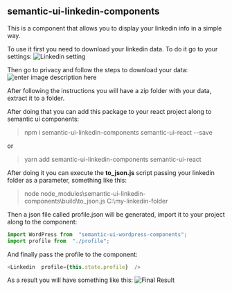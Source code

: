 ## semantic-ui-linkedin-components

This is a component that allows you to display your linkedin info in a simple way.

To use it first you need to download your linkedin data.
To do it go to your settings:
![Linkedin setting](http://i.imgur.com/9oFv8SBg.png)

Then go to privacy and follow the steps to download your data:
![enter image description here](http://i.imgur.com/L0fxzHj.png)

After following the instructions you will have a zip folder with your data, extract it to a folder.

After doing that you can add this package to your react project along to semantic ui components:

> npm i semantic-ui-linkedin-components semantic-ui-react --save

or

> yarn add semantic-ui-linkedin-components semantic-ui-react

After doing it you can execute the **to_json.js** script passing your linkedin folder as a parameter, something like this:

> node node_modules\semantic-ui-linkedin-components\build\to_json.js C:\my-linkedin-folder

Then a json file called profile.json will be generated, import it to your project along to the component:
```javascript
import WordPress from  "semantic-ui-wordpress-components";
import profile from  "./profile";
```
And finally pass the profile to the component:
```javascript
<Linkedin  profile={this.state.profile}  />
```

As a result you will have something like this:
![Final Result](https://i.imgur.com/jU14Emn.png)
